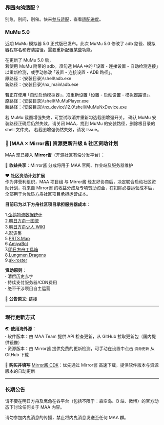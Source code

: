 ### 界园肉鸽适配？

别急，别问，别催。快来[参与适配](https://www.bilibili.com/opus/1086315632846176263)，查看[适配进度](https://github.com/MaaAssistantArknights/MaaAssistantArknights/pull/13183)。

### MuMu 5.0

近期 MuMu 模拟器 5.0 正式版已发布。此次 MuMu 5.0 修改了 adb 路径、模拟器程序名和安装路径，需要重新配置某些功能。

在更新了 MuMu 5.0 后，  
若使用 MuMu 附带的 adb，须勾选 MAA 中的 ｢设置 - 连接设置 - 自动检测连接｣ 以重新检测，或手动修改 ｢设置 - 连接设置 - ADB 路径｣。  
原路径：{安装目录}\shell\adb.exe  
新路径：{安装目录}\nx_main\adb.exe

若正在使用 ｢自动启动模拟器｣，须重新设置 ｢设置 - 启动设置 - 模拟器路径｣。  
原路径：{安装目录}\shell\MuMuPlayer.exe  
新路径：{安装目录}\nx_device\12.0\shell\MuMuNxDevice.exe

若 MuMu 截图增强失效，可尝试取消并重新勾选截图增强开关。
确认 MuMu 安装路径正确后仍然失效，请关闭 MAA，找到 MuMu 的安装路径，删除根目录的 shell 文件夹。
若截图增强仍然失效，请发 Issue。

### 📢 [MAA × Mirror酱] 资源更新升级 & 社区资助计划

MAA 现已接入 **Mirror酱**（开源社区有偿分发平台）：

🤝 **收益共享**：Mirror酱 分成将用于 MAA 官网、作业站及服务器维护

❤️ **社区资助计划扩展**  
作为非营利组织，MAA 项目组 与 Mirror酱 经友好协商后，决定联合启动社区资助计划，将来自 Mirror酱 的收益分成及专项赞助资金，在扣除必要运营成本后，全部用于为优质方舟社区项目承担运营成本。

**目前已为以下方舟社区项目承担服务器成本**：

1.[企鹅物流数据统计](https://penguin-stats.cn/)  
2.[明日方舟一图流](https://ark.yituliu.cn/)  
3.[明日方舟少人 WIKI](https://wiki.arkrec.com/)  
4.[影语集](https://arkrog.com/)  
5.[PRTS.Map](https://map.ark-nights.com/)  
6.[AmiyaBot](https://www.amiyabot.com/)  
7.[明日方舟工具箱](https://arkntools.app/)  
8.[Lungmen Dragons](https://lungmendragons.com/)  
9.[ak-roster](https://www.krooster.com/)  

**资助原则**：  
· 清偿历史赤字  
· 持续支付服务器/CDN费用  
· 绝不干涉项目自主运营

📜 **公告原文**: [链接](https://github.com/MaaAssistantArknights/MaaAssistantArknights/issues/12328)

----

### 现行更新方式

🌏 **使用海外源**：  
· 软件版本：由 MAA Team 提供 API 检查更新，从 GitHub 拉取更新包（国内提供镜像）  
· 资源版本：由 Mirror酱 提供免费的更新检测，可手动在设置中点击 `资源更新` 从 GitHub 下载

🔑 **购买并填写** [Mirror酱 CDK](https://mirrorchyan.com/?source=maa-anno)：优先通过 Mirror酱 高速下载，提供软件版本与资源版本的自动更新

----

### 长期公告

请不要在明日方舟及鹰角在各平台（包括不限于：森空岛、B 站、微博）的官方动态下讨论任何关于 MAA 内容。  

请勿参加内鬼消息的传播，禁止将内鬼消息发送至任何 MAA 群。

